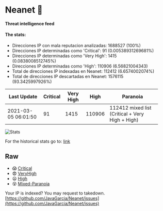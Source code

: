# Neanet :hocho:
#### Threat intelligence feed
#### The stats:

- Direcciones IP con mala reputacion analizadas: 1688527 (100%)
- Direcciones IP determinadas como 'Critical':  91 (0.00538931269681%)
- Direcciones IP determinadas como 'Very High':  1415 (0.0838008512745%)
- Direcciones IP determinadas como 'High':  110906 (6.56821004343)
- Total de direcciones IP indexadas en Neanet:  112412 (6.6574002074%)
- Total de direcciones IP descartadas en Neanet:  1576115 (93.3425997926%)

| Last Update | Critical | Very High | High | Paranoia |
| --- | --- | --- | --- | --- |
| 2021-03-05 06:01:50 | 91 | 1415 | 110906 | 112412 mixed list (Critical + Very High + High)|

![Stats](https://docs.google.com/spreadsheets/d/e/2PACX-1vSnaNMIXVabIpDJjufMlzH7poXnshF3mgd8Is1g9ytUEzVsP5my4Trn8f-xkoLLQ38xpL3HtmUexLo6/pubchart?oid=501124687&format=image)

For the historical stats go to: [link](/stats.csv)
## Raw
- :scream: [Critical](https://raw.githubusercontent.com/JavaGarcia/Neanet/master/blacklists/neanet_critical.txt)
- :fearful: [VeryHigh](https://raw.githubusercontent.com/JavaGarcia/Neanet/master/blacklists/neanet_veryHigh.txtt)
- :frowning: [High](https://raw.githubusercontent.com/JavaGarcia/Neanet/master/blacklists/neanet_high.txt)
- :dizzy_face: [Mixed-Paranoia](https://raw.githubusercontent.com/JavaGarcia/Neanet/master/blacklists/neanet_all.txt)


Your IP is indexed? You may request to takedown. [https://github.com/JavaGarcia/Neanet/issues](https://github.com/JavaGarcia/Neanet/issues)





























































































































































































































































































































































































































































































































































































































































































































































































































































































































































































































































































































































































































































































































































































































































































































































































































































































































































































































































































































































































































































































































































































































































































































































































































































































































































































































































































































































































































































































































































































































































































































































































































































































































































































































































































































































































































































































































































































































































































































































































































































































































































































































































































































































































































































































































































































































































































































































































































